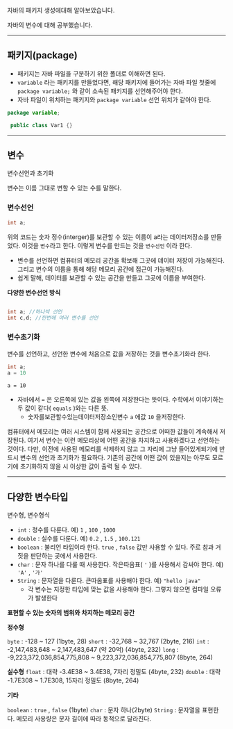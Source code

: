
자바의 패키지 생성에대해 알아보았습니다.

자바의 변수에 대해 공부했습니다.

---

## **패키지(package)**

- 패키지는 자바 파일을 구분하기 위한 폴더로 이해하면 된다.
- `variable` 라는 패키지를 만들었다면, 해당 패키지에 들어가는 자바 파일 첫줄에 `package variable;` 와 같이 소속된 패키지를 선언해주어야 한다.
- 자바 파일이 위치하는 패키지와 `package variable` 선언 위치가 같아야 한다.

```java
package variable;

 public class Var1 {}
```

---

## 변수

변수선언과 초기화

변수는 이름 그대로 변할 수 있는 수를 말한다.

### 변수선언

```java
int a;
```

위의 코드는 숫자 정수(interger)를 보관할 수 있는 이름이 a라는 데이터저장소를 만들었다. 이것을 `변수`라고 한다. 이렇게 변수를 만드는 것을 `변수선언` 이라 한다.

- 변수를 선언하면 컴퓨터의 메모리 공간을 확보해 그곳에 데이터 저장이 가능해진다. 그리고 변수의 이름을 통해 해당 메모리 공간에 접근이 가능해진다.
- 쉽게 말해, 데이터를 보관할 수 있는 공간을 만들고 그곳에 이름을 부여한다.

**다양한 변수선언 방식**

```java

int a; //하나씩 선언
int c,d; //한번에 여러 변수를 선언
```

### 변수초기화

변수를 선언하고, 선언한 변수에 처음으로 값을 저장하는 것을 변수초기화라 한다.

```java
int a;
a = 10
```

`a = 10`

- 자바에서 `=` 은 오른쪽에 있는 값을 왼쪽에 저장한다는 뜻이다. 수학에서 이야기하는 두 값이 같다( `equals` )와는 다른 뜻.
    - 숫자를보관할수있는데이터저장소인변수 `a` 에값 `10` 을저장한다.

컴퓨터에서 메모리는 여러 시스템이 함께 사용되는 공간으로 어떠한 값들이 계속해서 저장된다. 여기서 변수는 이런 메모리상에 어떤 공간을 차지하고 사용하겠다고 선언하는 것이다. 다만, 이전에 사용된 메모리를 삭제하지 않고 그 자리에 그냥 들어있게되기에 반드시 변수의 선언과 초기화가 필요하다. 기존의 공간에 어떤 값이 있을지는 아무도 모르기에 초기화하지 않을 시 이상한 값이 출력 될 수 있다.

---

## 다양한 변수타입

변수형, 변수형식

- `int` : 정수를 다룬다. 예) `1` , `100` , `1000`
- `double` : 실수를 다룬다. 예) `0.2` , `1.5` , `100.121`
- `boolean` : 불리언 타입이라 한다. `true` , `false` 값만 사용할 수 있다. 주로 참과 거짓을 판단하는 곳에서 사용한다.
- `char` : 문자 하나를 다룰 때 사용한다. 작은따옴표( `'` )를 사용해서 감싸야 한다. 예) `'A'` , `'가'`
- `String` : 문자열을 다룬다. 큰따옴표를 사용해야 한다. 예) `"hello java"`
    - 각 변수는 지정한 타입에 맞는 값을 사용해야 한다. 그렇지 않으면 컴파일 오류가 발생한다

**표현할 수 있는 숫자의 범위와 차지하는 메모리 공간**

**정수형**

`byte` : -128 ~ 127 (1byte, 28)
`short` : -32,768 ~ 32,767 (2byte, 216)
`int` : -2,147,483,648 ~ 2,147,483,647 (약 20억) (4byte, 232)
`long` : -9,223,372,036,854,775,808 ~ 9,223,372,036,854,775,807 (8byte, 264)

**실수형**
`float` : 대략 -3.4E38 ~ 3.4E38, 7자리 정밀도 (4byte, 232)
`double` : 대략 -1.7E308 ~ 1.7E308, 15자리 정밀도 (8byte, 264)

**기타**

`boolean` : `true` , `false` (1byte)
`char` : 문자 하나(2byte)
`String` : 문자열을 표현한다. 메모리 사용량은 문자 길이에 따라 동적으로 달라진다.
